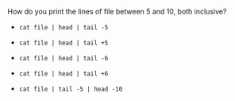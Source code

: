 How do you print the lines of file between 5 and 10, both inclusive?

* `cat file | head | tail -5`

* `cat file | head | tail +5`

+ `cat file | head | tail -6`

* `cat file | head | tail +6`

* `cat file | tail -5 | head -10` 
